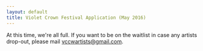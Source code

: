 ```yaml
---
layout: default
title: Violet Crown Festival Application (May 2016)
---
```


At this time, we're all full.  If you want to be on the waitlist in case any artists drop-out, please mail
<vccwartists@gmail.com>.

<!--<script type="text/javascript" src="https://form.jotform.com/jsform/60675003958157"></script>-->

